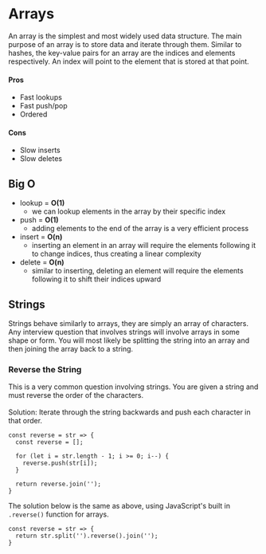 # Arrays
An array is the simplest and most widely used data structure. The main purpose of an array is to store data and iterate through them. Similar to hashes, the key-value pairs for an array are the indices and elements respectively. An index will point to the element that is stored at that point. 

#### Pros
* Fast lookups
* Fast push/pop
* Ordered

#### Cons
* Slow inserts
* Slow deletes


## Big O
* lookup = __O(1)__
  * we can lookup elements in the array by their specific index
* push = __O(1)__
  * adding elements to the end of the array is a very efficient process
* insert = __O(n)__
  * inserting an element in an array will require the elements following it to change indices, thus creating a linear complexity
* delete = __O(n)__
  * similar to inserting, deleting an element will require the elements following it to shift their indices upward


## Strings
Strings behave similarly to arrays, they are simply an array of characters. Any interview question that involves strings will involve arrays in some shape or form. You will most likely be splitting the string into an array and then joining the array back to a string.

### Reverse the String
This is a very common question involving strings. You are given a string and must reverse the order of the characters.\
\
Solution: Iterate through the string backwards and push each character in that order.
```
const reverse = str => {
  const reverse = [];

  for (let i = str.length - 1; i >= 0; i--) {
    reverse.push(str[i]);
  }

  return reverse.join('');
}
```
The solution below is the same as above, using JavaScript's built in `.reverse()` function for arrays.
```
const reverse = str => {
  return str.split('').reverse().join('');
}
```
